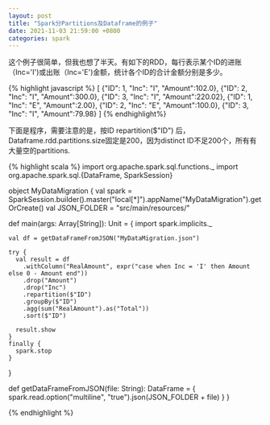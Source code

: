 ```yaml
---
layout: post
title: "Spark分Partitions及Dataframe的例子"
date: 2021-11-03 21:59:00 +0800
categories: spark
--- 
```


这个例子很简单，但我也想了半天。有如下的RDD，每行表示某个ID的进账（Inc='I')或出账（Inc='E')金额，统计各个ID的合计金额分别是多少。

{% highlight javascript %}
  [
    {"ID": 1, "Inc": "I", "Amount":102.0},
    {"ID": 2, "Inc": "I", "Amount":300.0},
    {"ID": 3, "Inc": "I", "Amount":220.02},
    {"ID": 1, "Inc": "E", "Amount":2.00},
    {"ID": 2, "Inc": "E", "Amount":100.0},
    {"ID": 3, "Inc": "I", "Amount":79.98}
  ]
{% endhighlight%}

下面是程序，需要注意的是，按ID repartition($"ID") 后，Dataframe.rdd.partitions.size固定是200，因为distinct ID不足200个，所有有大量空的partitions.

{% highlight scala %}
import org.apache.spark.sql.functions._
import org.apache.spark.sql.{DataFrame, SparkSession}

object MyDataMigration {
  val spark = SparkSession.builder().master("local[*]").appName("MyDataMigration").getOrCreate()
  val JSON_FOLDER = "src/main/resources/"

  def main(args: Array[String]): Unit = {
    import spark.implicits._

    val df = getDataFrameFromJSON("MyDataMigration.json")
    
    try {
      val result = df
        .withColumn("RealAmount", expr("case when Inc = 'I' then Amount else 0 - Amount end"))
        .drop("Amount")
        .drop("Inc")
        .repartition($"ID") 
        .groupBy($"ID")
        .agg(sum("RealAmount").as("Total"))
        .sort($"ID")

      result.show
    }
    finally {
      spark.stop
    }
  }

  def getDataFrameFromJSON(file: String): DataFrame = {
    spark.read.option("multiline", "true").json(JSON_FOLDER + file)
  }
}

{% endhighlight %}
